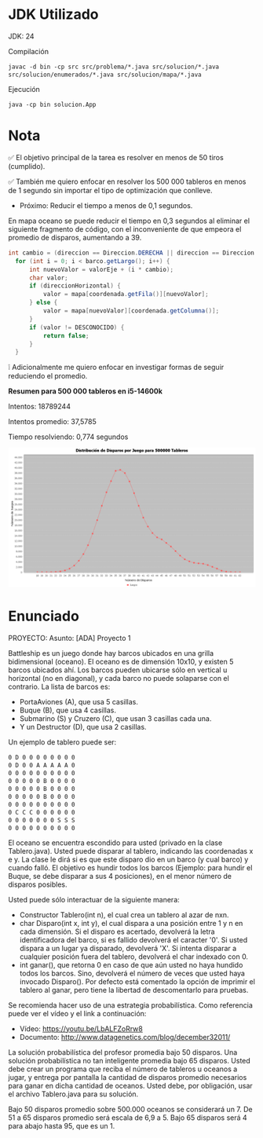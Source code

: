 # JDK Utilizado

JDK: 24

Compilación


```
javac -d bin -cp src src/problema/*.java src/solucion/*.java src/solucion/enumerados/*.java src/solucion/mapa/*.java
```


Ejecución

```
java -cp bin solucion.App
```

# Nota

  ✅ El objetivo principal de la tarea es resolver en menos de 50 tiros (cumplido).

 ✅ También me quiero enfocar en resolver los 500 000 tableros en menos de 1 segundo sin importar el tipo de optimización que conlleve.
 
 - Próximo: Reducir el tiempo a menos de 0,1 segundos.

En mapa oceano se puede reducir el tiempo en 0,3 segundos al eliminar el siguiente fragmento de código, con el inconveniente de que empeora el promedio de disparos, aumentando a 39.

```Java
int cambio = (direccion == Direccion.DERECHA || direccion == Direccion.ABAJO) ? 1 : -1;
  for (int i = 0; i < barco.getLargo(); i++) {
      int nuevoValor = valorEje + (i * cambio);
      char valor;
      if (direccionHorizontal) {
          valor = mapa[coordenada.getFila()][nuevoValor];
      } else {
          valor = mapa[nuevoValor][coordenada.getColumna()];
      }
      if (valor != DESCONOCIDO) {
          return false;
      }
  }
```

 
 ❕ Adicionalmente me quiero enfocar en investigar formas de seguir reduciendo el promedio. 



**Resumen para 500 000 tableros en i5-14600k**

Intentos: 18789244

Intentos promedio: 37,5785

Tiempo resolviendo: 0,774 segundos

![image](imagenes/grafico_disparos.png)


# Enunciado
PROYECTO:
Asunto:
[ADA] Proyecto 1

Battleship es un juego donde hay barcos ubicados en una grilla bidimensional (oceano). El oceano es de dimensión 10x10, y 
existen 5 barcos ubicados ahí. 
Los barcos pueden ubicarse sólo en vertical u horizontal (no en diagonal), y cada barco no puede solaparse con el contrario. La lista de barcos es:
- PortaAviones (A), que usa 5 casillas.
- Buque (B), que usa 4 casillas.
- Submarino (S) y Cruzero (C), que usan 3 casillas cada una.
- Y un Destructor (D), que usa 2 casillas.

Un ejemplo de tablero puede ser:
```
0 D 0 0 0 0 0 0 0 0
0 D 0 0 A A A A A 0
0 0 0 0 0 0 0 0 0 0
0 0 0 0 0 B 0 0 0 0
0 0 0 0 0 B 0 0 0 0
0 0 0 0 0 B 0 0 0 0
0 0 0 0 0 0 0 0 0 0
0 C C C 0 0 0 0 0 0
0 0 0 0 0 0 0 S S S
0 0 0 0 0 0 0 0 0 0
```
El oceano se encuentra escondido para usted (privado en la clase Tablero.java). Usted puede disparar al tablero, indicando las coordenadas x e y. La clase le dirá si es que este disparo dio en un barco (y cual barco) y cuando falló. El objetivo es hundir todos los barcos (Ejemplo: para hundir el Buque, se debe disparar a sus 4 posiciones), en el menor número de disparos posibles.

Usted puede sólo interactuar de la siguiente manera:
- Constructor Tablero(int n), el cual crea un tablero al azar de nxn.
- char Disparo(int x, int y), el cual dispara a una posición entre 1 y n en cada dimensión. Si el disparo es acertado, devolverá la letra identificadora del barco, si es fallido devolverá el caracter '0'. Si usted dispara a un lugar ya disparado, devolverá 'X'. Si intenta disparar a cualquier posición fuera del tablero, devolverá el char indexado con 0.
- int ganar(), que retorna 0 en caso de que aún usted no haya hundido todos los barcos. Sino, devolverá el número de veces que usted haya invocado Disparo(). Por defecto está comentado la opción de imprimir el tablero al ganar, pero tiene la libertad de descomentarlo para pruebas.

Se recomienda hacer uso de una estrategia probabilística. Como referencia puede ver el vídeo y el link a continuación:
- Vídeo: https://youtu.be/LbALFZoRrw8
- Documento: http://www.datagenetics.com/blog/december32011/

La solución probabilística del profesor promedia bajo 50 disparos. Una solución probabilística no tan inteligente promedia bajo 65 disparos. Usted debe crear un programa que reciba el número de tableros u oceanos a jugar, y entrega por pantalla la cantidad de disparos promedio necesarios para ganar en dicha cantidad de oceanos. Usted debe, por obligación, usar el archivo Tablero.java para su solución.

Bajo 50 disparos promedio sobre 500.000 oceanos se considerará un 7. De 51 a 65 disparos promedio será escala de 6,9 a 5. Bajo 65 disparos será 4 para abajo hasta 95, que es un 1.
